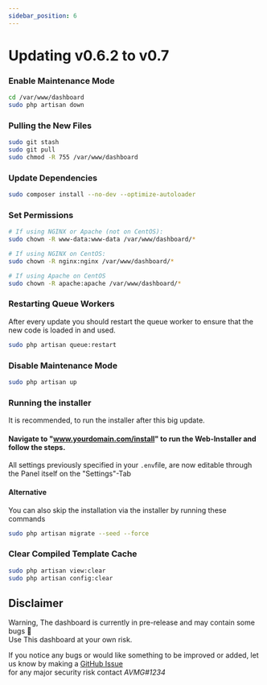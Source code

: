 ```yaml
---
sidebar_position: 6
---
```

# Updating v0.6.2 to v0.7

### Enable Maintenance Mode
```bash
cd /var/www/dashboard
sudo php artisan down
```
### Pulling the New Files
```bash
sudo git stash
sudo git pull
sudo chmod -R 755 /var/www/dashboard
```

### Update Dependencies
```bash
sudo composer install --no-dev --optimize-autoloader
```

### Set Permissions
```bash
# If using NGINX or Apache (not on CentOS):
sudo chown -R www-data:www-data /var/www/dashboard/*

# If using NGINX on CentOS:
sudo chown -R nginx:nginx /var/www/dashboard/*

# If using Apache on CentOS
sudo chown -R apache:apache /var/www/dashboard/*
````

### Restarting Queue Workers
After every update you should restart the queue worker to ensure that the new code is loaded in and used.
```bash
sudo php artisan queue:restart
```

### Disable Maintenance Mode
```bash
sudo php artisan up
```
### Running the installer

It is recommended, to run the installer after this big update.
#### Navigate to "www.yourdomain.com/install" to run the Web-Installer and follow the steps.

All settings previously specified in your `.env`file, are now editable through the Panel itself on the "Settings"-Tab

#### Alternative
You can also skip the installation via the installer by running these commands

```bash
sudo php artisan migrate --seed --force
````


### Clear Compiled Template Cache
```bash
sudo php artisan view:clear
sudo php artisan config:clear
```


## Disclaimer
Warning, The dashboard is currently in pre-release and may contain some bugs 🐛 <br/>
Use This dashboard at your own risk.

If you notice any bugs or would like something to be improved or added, let us know by making a [GitHub Issue](https://github.com/ControlPanel-gg/dashboard/issues/new/choose)<br /> for any major security risk contact _AVMG#1234_



